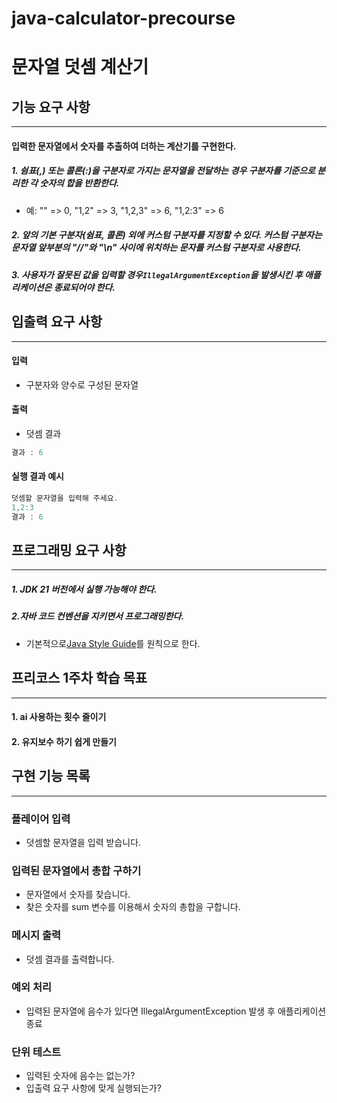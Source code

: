 # java-calculator-precourse

# 문자열 덧셈 계산기

## 기능 요구 사항

---

#### 입력한 문자열에서 숫자를 추출하여 더하는 계산기를 구현한다.

##### 1. 쉼표(,) 또는 콜론(:)을 구분자로 가지는 문자열을 전달하는 경우 구분자를 기준으로 분리한 각 숫자의 합을 반환한다.

- 예: "" => 0, "1,2" => 3, "1,2,3" => 6, "1,2:3" => 6

##### 2. 앞의 기본 구분자(쉼표, 콜론) 외에 커스텀 구분자를 지정할 수 있다. 커스텀 구분자는 문자열 앞부분의 "//"와 "\n" 사이에 위치하는 문자를 커스텀 구분자로 사용한다.

##### 3. 사용자가 잘못된 값을 입력할 경우`IllegalArgumentException`을 발생시킨 후 애플리케이션은 종료되어야 한다.

## 입출력 요구 사항

---

#### 입력

- 구분자와 양수로 구성된 문자열

#### 출력

- 덧셈 결과

```ada
결과 : 6
```

#### 실행 결과 예시

```ada
덧셈할 문자열을 입력해 주세요.
1,2:3
결과 : 6
```

## 프로그래밍 요구 사항

---

##### 1. JDK 21 버전에서 실행 가능해야 한다.

##### 2.자바 코드 컨벤션을 지키면서 프로그래밍한다.

- 기본적으로[Java Style Guide](https://github.com/woowacourse/woowacourse-docs/blob/main/styleguide/java)를 원칙으로 한다.

## 프리코스 1주차 학습 목표

---

#### 1. ai 사용하는 횟수 줄이기

#### 2. 유지보수 하기 쉽게 만들기

## 구현 기능 목록

---

### 플레이어 입력

- 덧셈할 문자열을 입력 받습니다.

### 입력된 문자열에서 총합 구하기

- 문자열에서 숫자를 찾습니다.
- 찾은 숫자를 sum 변수를 이용해서 숫자의 총합을 구합니다.

### 메시지 출력

- 덧셈 결과를 출력합니다.

### 예외 처리

- 입력된 문자열에 음수가 있다면 IllegalArgumentException 발생 후 애플리케이션 종료

### 단위 테스트

- 입력된 숫자에 음수는 없는가?
- 입출력 요구 사항에 맞게 실행되는가?